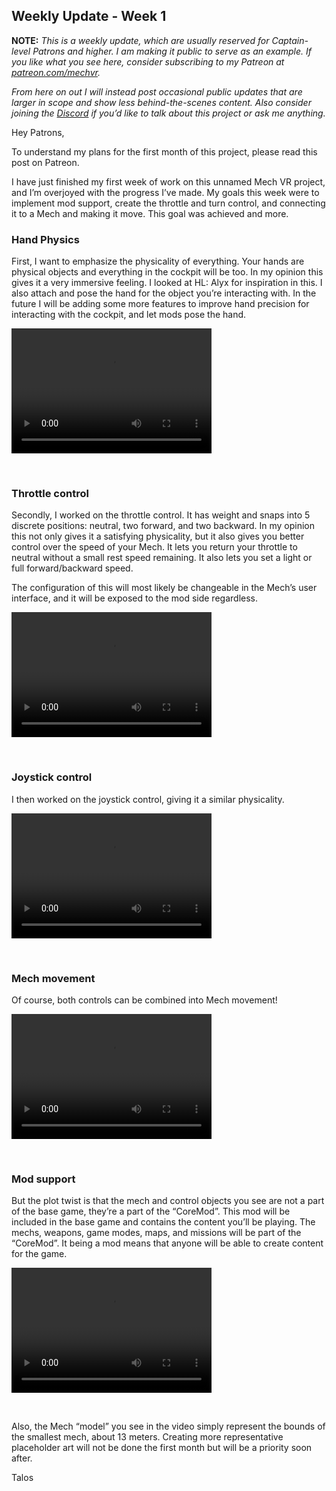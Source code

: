 ## Weekly Update - Week 1

**NOTE:** _This is a weekly update, which are usually reserved for Captain-level Patrons and higher. I am making it public to serve as an example. If you like what you see here, consider subscribing to my Patreon at [patreon.com/mechvr](https://www.patreon.com/mechvr)._ 

_From here on out I will instead post occasional public updates that are larger in scope and show less behind-the-scenes content. Also consider joining the [Discord](http://discord.gg/qTYbdVfYmh) if you’d like to talk about this project or ask me anything._

Hey Patrons,

To understand my plans for the first month of this project, please read this post on Patreon.

I have just finished my first week of work on this unnamed Mech VR project, and I’m overjoyed with the progress I’ve made. 
My goals this week were to implement mod support, create the throttle and turn control, and connecting it to a Mech and making it move. This goal was achieved and more.

### Hand Physics

First, I want to emphasize the physicality of everything. Your hands are physical objects and everything in the cockpit will be too. 
In my opinion this gives it a very immersive feeling. I looked at HL: Alyx for inspiration in this. I also attach and pose the hand for the object you’re interacting with. 
In the future I will be adding some more features to improve hand precision for interacting with the cockpit, and let mods pose the hand.

<video src="https://user-images.githubusercontent.com/1854650/129532467-9276d9d8-f2bf-49a1-addb-cc354432ef8b.mp4" width="320" height="200" controls preload></video>

<br>

### Throttle control

Secondly, I worked on the throttle control. It has weight and snaps into 5 discrete positions: neutral, two forward, and two backward. 
In my opinion this not only gives it a satisfying physicality, but it also gives you better control over the speed of your Mech. 
It lets you return your throttle to neutral without a small rest speed remaining. It also lets you set a light or full forward/backward speed. 

The configuration of this will most likely be changeable in the Mech’s user interface, and it will be exposed to the mod side regardless.

<video src="https://user-images.githubusercontent.com/1854650/129533655-dcea663f-8578-4ac5-8016-e0db2a9ed693.mp4" width="320" height="200" controls preload></video>

<br>

### Joystick control

I then worked on the joystick control, giving it a similar physicality. 

<video src="https://user-images.githubusercontent.com/1854650/129532855-b2904243-8276-4518-91a1-1aad34863ca4.mp4" width="320" height="200" controls preload></video>

<br>

### Mech movement

Of course, both controls can be combined into Mech movement!

<video src="https://user-images.githubusercontent.com/1854650/129533812-ccdfea89-8be9-412e-8b87-ffe431f2c40b.mp4" width="320" height="200" controls preload></video>

<br>

### Mod support

But the plot twist is that the mech and control objects you see are not a part of the base game, they’re a part of the “CoreMod”. 
This mod will be included in the base game and contains the content you’ll be playing. The mechs, weapons, game modes, maps, and missions will be part of the “CoreMod”. 
It being a mod means that anyone will be able to create content for the game. 

<video src="https://user-images.githubusercontent.com/1854650/129533545-bc7af1ef-92aa-406c-b837-5fad9e627210.mp4" width="320" height="200" controls preload></video>

<br>

Also, the Mech “model” you see in the video simply represent the bounds of the smallest mech, about 13 meters. Creating more representative placeholder art will not be done the first month but will be a priority soon after.

Talos
